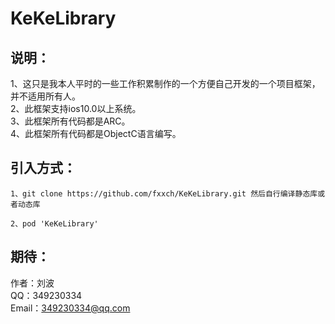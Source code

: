 # KeKeLibrary

## 说明：
1、这只是我本人平时的一些工作积累制作的一个方便自己开发的一个项目框架，并不适用所有人。<br>
2、此框架支持ios10.0以上系统。<br>
3、此框架所有代码都是ARC。<br>
4、此框架所有代码都是ObjectC语言编写。<br>
<!-- 5、此框架里面已经引入了AFNetworking和FMDB等开源框架的源代码，所以在使用此框架的时候请不要再引入AFNetworking和FMDB了。<br> -->

<!--
## 鸣谢：
1、此框架里面引入了AFNetworking和FMDB等开源框架的源代码，所以在此感谢这两个框架的原著作者的贡献。 
-->

## 引入方式：
```
1、git clone https://github.com/fxxch/KeKeLibrary.git 然后自行编译静态库或者动态库
```

```
2、pod 'KeKeLibrary'
```


## 期待：
作者：刘波<br>
QQ：349230334<br>
Email：349230334@qq.com<br>

